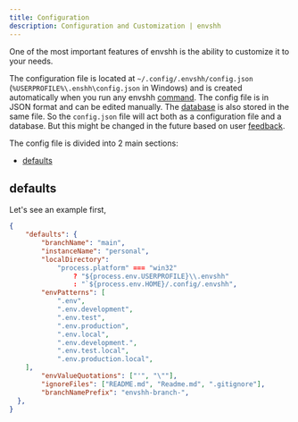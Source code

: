 ```yaml
---
title: Configuration
description: Configuration and Customization | envshh
---
```


One of the most important features of envshh is the ability to customize it to your needs.

The configuration file is located at `~/.config/.envshh/config.json` (`%USERPROFILE%\.enshh\config.json` in Windows) and is created automatically when you run any envshh [command](/envshh/commands). The config file is in JSON format and can be edited manually. The [database](/envshh/core-concepts/08-database) is also stored in the same file. So the `config.json` file will act both as a configuration file and a database. But this might be changed in the future based on user [feedback](/envshh/contribute).

The config file is divided into 2 main sections:

- [defaults](#defaults)

## defaults

Let's see an example first,

```json
{
    "defaults": {
        "branchName": "main",
        "instanceName": "personal",
        "localDirectory":
            "process.platform" === "win32"
                ? "${process.env.USERPROFILE}\\.envshh"
                : "`${process.env.HOME}/.config/.envshh",
        "envPatterns": [
            ".env",
            ".env.development",
            ".env.test",
            ".env.production",
            ".env.local",
            ".env.development.",
            ".env.test.local",
            ".env.production.local",
    ],
        "envValueQuotations": ["'", "\""],
        "ignoreFiles": ["README.md", "Readme.md", ".gitignore"],
        "branchNamePrefix": "envshh-branch-",
  },
}
```
